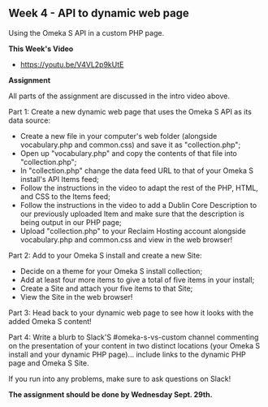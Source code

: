## Week 4 - API to dynamic web page

Using the Omeka S API in a custom PHP page.

**This Week's Video**

- <https://youtu.be/V4VL2p9kUtE>

**Assignment**

All parts of the assignment are discussed in the intro video above.

Part 1: Create a new dynamic web page that uses the Omeka S API as its data source:
- Create a new file in your computer's web folder (alongside vocabulary.php and common.css) and save it as "collection.php";
- Open up "vocabulary.php" and copy the contents of that file into "collection.php";
- In "collection.php" change the data feed URL to that of your Omeka S install's API Items feed;
- Follow the instructions in the video to adapt the rest of the PHP, HTML, and CSS to the Items feed;
- Follow the instructions in the video to add a Dublin Core Description to our previously uploaded Item and make sure that the description is being output in our PHP page;
- Upload "collection.php" to your Reclaim Hosting account alongside vocabulary.php and common.css and view in the web browser!

Part 2: Add to your Omeka S install and create a new Site:
- Decide on a theme for your Omeka S install collection;
- Add at least four more items to give a total of five items in your install;
- Create a Site and attach your five items to that Site;
- View the Site in the web browser!

Part 3: Head back to your dynamic web page to see how it looks with the added Omeka S content!

Part 4: Write a blurb to Slack'S #omeka-s-vs-custom channel commenting on the presentation of your content in two distinct locations (your Omeka S install and your dynamic PHP page)... include links to the dynamic PHP page and Omeka S Site.

If you run into any problems, make sure to ask questions on Slack!

**The assignment should be done by Wednesday Sept. 29th.**
